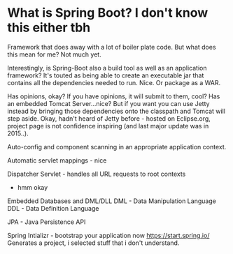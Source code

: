 # What is Spring Boot? I don't know this either tbh
Framework that does away with a lot of boiler plate code.
But what does this mean for me? Not much yet.

Interestingly, is Spring-Boot also a build tool as well as an application framework? It's touted as being able to create an executable jar that contains all the dependencies needed to run. Nice.
Or package as a WAR.

Has opinions, okay? If you have opinions, it will submit to them, cool?
Has an embedded Tomcat Server...nice? But if you want you can use Jetty instead by bringing those dependencies onto the classpath and Tomcat will step aside. Okay, hadn't heard of Jetty before - hosted on Eclipse.org, project page is not confidence inspiring (and last major update was in 2015..).

Auto-config and component scanning in an appropriate application context.

Automatic servlet mappings - nice

Dispatcher Servlet - handles all URL requests to root contexts
* hmm okay


Embedded Databases and DML/DLL
DML - Data Manipulation Language
DDL - Data Definition Language

JPA - Java Persistence API

Spring Intializr - bootstrap your application now https://start.spring.io/
Generates a project, i selected stuff that i don't understand.
